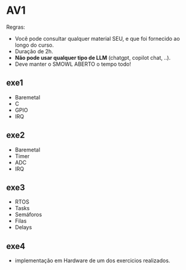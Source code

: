 # AV1

Regras:

- Você pode consultar qualquer material SEU, e que foi fornecido ao longo do curso.
- Duração de 2h.
- **Não pode usar qualquer tipo de LLM** (chatgpt, copilot chat, ..).
- Deve manter o SMOWL ABERTO o tempo todo!

## exe1

- Baremetal
- C
- GPIO
- IRQ

## exe2

- Baremetal
- Timer
- ADC
- IRQ

## exe3

- RTOS
- Tasks
- Semáforos
- Filas
- Delays

## exe4

- implementação em Hardware de um dos exercicios realizados.

